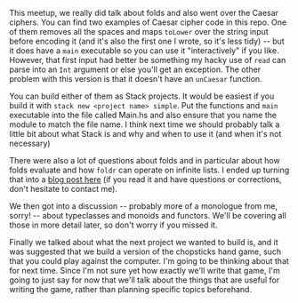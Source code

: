 This meetup, we really did talk about folds and also went over the Caesar ciphers. You can find two examples of Caesar cipher code in this repo. One of them removes all the spaces and maps `toLower` over the string input before encoding it (and it's also the first one I wrote, so it's less tidy) -- but it does have a `main` executable so you can use it "interactively" if you like. However, that first input had better be something my hacky use of `read` can parse into an `Int` argument or else you'll get an exception. The other problem with this version is that it doesn't have an `unCaesar` function.

You can build either of them as Stack projects. It would be easiest if you build it with `stack new <project name> simple`. Put the functions and `main` executable into the file called Main.hs and also ensure that you name the module to match the file name. I think next time we should probably talk a little bit about what Stack is and why and when to use it (and when it's not necessary)

There were also a lot of questions about folds and in particular about how folds evaluate and how `foldr` can operate on infinite lists. I ended up turning that into a [blog post here](http://argumatronic.com/posts/2016-09-17-infinite-folds.html) (if you read it and have questions or corrections, don't hesitate to contact me).

We then got into a discussion -- probably more of a monologue from me, sorry! -- about typeclasses and monoids and functors. We'll be covering all those in more detail later, so don't worry if you missed it.

Finally we talked about what the next project we wanted to build is, and it was suggested that we build a version of the chopsticks hand game, such that you could play against the computer. I'm going to be thinking about that for next time. Since I'm not sure yet how exactly we'll write that game, I'm going to just say for now that we'll talk about the things that are useful for writing the game, rather than planning specific topics beforehand. 
